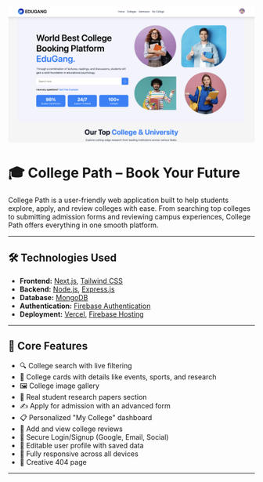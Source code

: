 ![College Path Banner](./public/EduGang-homepage.png)

# 🎓 College Path – Book Your Future

College Path is a user-friendly web application built to help students explore, apply, and review colleges with ease. From searching top colleges to submitting admission forms and reviewing campus experiences, College Path offers everything in one smooth platform.

---


## 🛠️ Technologies Used

- **Frontend:** [Next.js](https://nextjs.org/), [Tailwind CSS](https://tailwindcss.com/)
- **Backend:** [Node.js](https://nodejs.org/), [Express.js](https://expressjs.com/)
- **Database:** [MongoDB](https://www.mongodb.com/)
- **Authentication:** [Firebase Authentication](https://firebase.google.com/products/auth)
- **Deployment:** [Vercel](https://vercel.com/), [Firebase Hosting](https://firebase.google.com/products/hosting)

---

## 🚀 Core Features

- 🔍 College search with live filtering
- 🏫 College cards with details like events, sports, and research
- 🖼️ College image gallery
- 📄 Real student research papers section
- ✍️ Apply for admission with an advanced form
- 📋 Personalized "My College" dashboard
- 💬 Add and view college reviews
- 🔐 Secure Login/Signup (Google, Email, Social)
- 👤 Editable user profile with saved data
- 📱 Fully responsive across all devices
- 🎨 Creative 404 page

---



